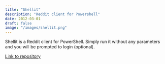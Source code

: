 ```yaml
---
title: "Shellit"
description: "Reddit client for Powershell"
date: 2012-03-01
draft: false
image: "/images/shellit.png"
---
```


Shellit is a Reddit client for PowerShell. Simply run it without any parameters and you will be prompted to login (optional).


[Link to repository](https://github.com/jairampatel/shellit)